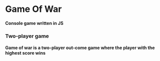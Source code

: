 # Game Of War

#### Console game written in JS 

### Two-player game

#### Game of war is a two-player out-come game where the player with the highest score wins